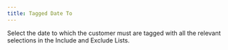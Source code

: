 ```yaml
---
title: Tagged Date To
---
```



Select the date to which the customer must are tagged with all the relevant  selections in the Include and Exclude Lists.
